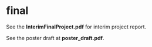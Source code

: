 # final
See the **InterimFinalProject.pdf** for interim project report.

See the poster draft at **poster_draft.pdf**.
